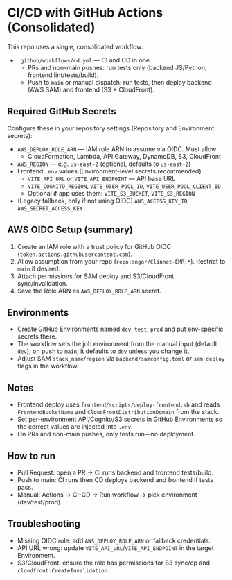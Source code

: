 # CI/CD with GitHub Actions (Consolidated)

This repo uses a single, consolidated workflow:

- `.github/workflows/cd.yml` — CI and CD in one.
  - PRs and non-main pushes: run tests only (backend JS/Python, frontend lint/tests/build).
  - Push to `main` or manual dispatch: run tests, then deploy backend (AWS SAM) and frontend (S3 + CloudFront).

## Required GitHub Secrets

Configure these in your repository settings (Repository and Environment secrets):

- `AWS_DEPLOY_ROLE_ARN` — IAM role ARN to assume via OIDC. Must allow:
  - CloudFormation, Lambda, API Gateway, DynamoDB, S3, CloudFront
- `AWS_REGION` — e.g. `us-east-2` (optional, defaults to `us-east-2`)
- Frontend `.env` values (Environment-level secrets recommended):
  - `VITE_API_URL` or `VITE_API_ENDPOINT` — API base URL
  - `VITE_COGNITO_REGION`, `VITE_USER_POOL_ID`, `VITE_USER_POOL_CLIENT_ID`
  - Optional if app uses them: `VITE_S3_BUCKET`, `VITE_S3_REGION`
- (Legacy fallback, only if not using OIDC) `AWS_ACCESS_KEY_ID`, `AWS_SECRET_ACCESS_KEY`

## AWS OIDC Setup (summary)

1. Create an IAM role with a trust policy for GitHub OIDC (`token.actions.githubusercontent.com`).
2. Allow assumption from your repo (`repo:sngor/Clinnet-EMR:*`). Restrict to `main` if desired.
3. Attach permissions for SAM deploy and S3/CloudFront sync/invalidation.
4. Save the Role ARN as `AWS_DEPLOY_ROLE_ARN` secret.

## Environments

- Create GitHub Environments named `dev`, `test`, `prod` and put env-specific secrets there.
- The workflow sets the job environment from the manual input (default `dev`); on push to `main`, it defaults to `dev` unless you change it.
- Adjust SAM `stack_name`/`region` via `backend/samconfig.toml` or `sam deploy` flags in the workflow.

## Notes

- Frontend deploy uses `frontend/scripts/deploy-frontend.sh` and reads `FrontendBucketName` and `CloudFrontDistributionDomain` from the stack.
- Set per-environment API/Cognito/S3 secrets in GitHub Environments so the correct values are injected into `.env`.
- On PRs and non-main pushes, only tests run—no deployment.

## How to run

- Pull Request: open a PR → CI runs backend and frontend tests/build.
- Push to main: CI runs then CD deploys backend and frontend if tests pass.
- Manual: Actions → CI-CD → Run workflow → pick environment (dev/test/prod).

## Troubleshooting

- Missing OIDC role: add `AWS_DEPLOY_ROLE_ARN` or fallback credentials.
- API URL wrong: update `VITE_API_URL`/`VITE_API_ENDPOINT` in the target Environment.
- S3/CloudFront: ensure the role has permissions for S3 sync/cp and `cloudfront:CreateInvalidation`.
